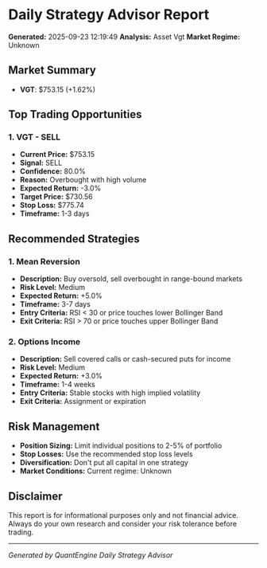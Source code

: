 
# Daily Strategy Advisor Report
**Generated:** 2025-09-23 12:19:49
**Analysis:** Asset Vgt
**Market Regime:** Unknown

## Market Summary
- **VGT**: $753.15 (+1.62%)


## Top Trading Opportunities

### 1. VGT - SELL
- **Current Price:** $753.15
- **Signal:** SELL
- **Confidence:** 80.0%
- **Reason:** Overbought with high volume
- **Expected Return:** -3.0%
- **Target Price:** $730.56
- **Stop Loss:** $775.74
- **Timeframe:** 1-3 days

## Recommended Strategies

### 1. Mean Reversion
- **Description:** Buy oversold, sell overbought in range-bound markets
- **Risk Level:** Medium
- **Expected Return:** +5.0%
- **Timeframe:** 3-7 days
- **Entry Criteria:** RSI < 30 or price touches lower Bollinger Band
- **Exit Criteria:** RSI > 70 or price touches upper Bollinger Band

### 2. Options Income
- **Description:** Sell covered calls or cash-secured puts for income
- **Risk Level:** Medium
- **Expected Return:** +3.0%
- **Timeframe:** 1-4 weeks
- **Entry Criteria:** Stable stocks with high implied volatility
- **Exit Criteria:** Assignment or expiration

## Risk Management
- **Position Sizing:** Limit individual positions to 2-5% of portfolio
- **Stop Losses:** Use the recommended stop loss levels
- **Diversification:** Don't put all capital in one strategy
- **Market Conditions:** Current regime: Unknown

## Disclaimer
This report is for informational purposes only and not financial advice. 
Always do your own research and consider your risk tolerance before trading.

---
*Generated by QuantEngine Daily Strategy Advisor*
